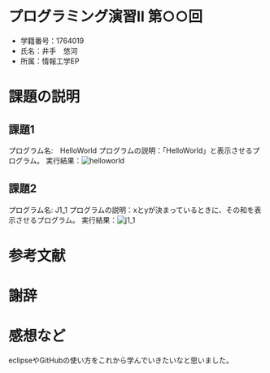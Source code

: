 # プログラミング演習II 第○○回
* 学籍番号：1764019
* 氏名：井手　悠河
* 所属：情報工学EP


# 課題の説明

## 課題1
プログラム名:　HelloWorld
プログラムの説明：「HelloWorld」と表示させるプログラム。
実行結果：![helloworld](https://user-images.githubusercontent.com/44014624/46715921-f9a36680-cc9c-11e8-9987-d2b67aed618d.PNG)

## 課題2
プログラム名: J1_1
プログラムの説明：xとyが決まっているときに、その和を表示させるプログラム。
実行結果：![j1_1](https://user-images.githubusercontent.com/44014624/46715952-150e7180-cc9d-11e8-9124-d3777a58c6ec.PNG)


# 参考文献


# 謝辞


# 感想など
eclipseやGitHubの使い方をこれから学んでいきたいなと思いました。
